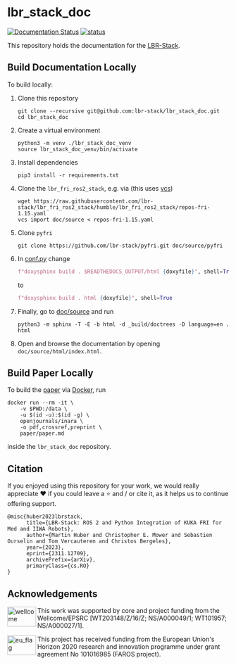# lbr_stack_doc
[![Documentation Status](https://readthedocs.org/projects/lbr-stack/badge/?version=latest)](https://lbr-stack.readthedocs.io/en/latest/?badge=latest) [![status](https://joss.theoj.org/papers/c43c82bed833c02503dd47f2637192ef/status.svg)](https://joss.theoj.org/papers/c43c82bed833c02503dd47f2637192ef)

This repository holds the documentation for the [LBR-Stack](https://github.com/lbr-stack).

## Build Documentation Locally
To build locally:
1. Clone this repository

    ```shell
    git clone --recursive git@github.com:lbr-stack/lbr_stack_doc.git
    cd lbr_stack_doc
    ```

2. Create a virtual environment

    ```shell
    python3 -m venv ./lbr_stack_doc_venv
    source lbr_stack_doc_venv/bin/activate
    ```

3. Install dependencies

    ```shell
    pip3 install -r requirements.txt
    ```

4. Clone the `lbr_fri_ros2_stack`, e.g. via (this uses [vcs](https://github.com/dirk-thomas/vcstool#how-to-install-vcstool))

    ```shell
    wget https://raw.githubusercontent.com/lbr-stack/lbr_fri_ros2_stack/humble/lbr_fri_ros2_stack/repos-fri-1.15.yaml
    vcs import doc/source < repos-fri-1.15.yaml
    ```

5. Clone `pyfri`

    ```shell
    git clone https://github.com/lbr-stack/pyfri.git doc/source/pyfri
    ```

6. In [conf.py](doc/source/conf.py) change

    ```python
    f"doxysphinx build . $READTHEDOCS_OUTPUT/html {doxyfile}", shell=True
    ```

    to 

    ```python
    f"doxysphinx build . html {doxyfile}", shell=True
    ```

7. Finally, go to [doc/source](doc/source/) and run

    ```shell
    python3 -m sphinx -T -E -b html -d _build/doctrees -D language=en . html
    ```

8. Open and browse the documentation by opening `doc/source/html/index.html`.

## Build Paper Locally
To build the [paper](paper/paper.md) via [Docker](https://joss.readthedocs.io/en/latest/submitting.html#docker), run

```shell
docker run --rm -it \
    -v $PWD:/data \
    -u $(id -u):$(id -g) \
    openjournals/inara \
    -o pdf,crossref,preprint \
    paper/paper.md
```

inside the `lbr_stack_doc` repository.

## Citation
If you enjoyed using this repository for your work, we would really appreciate ❤️ if you could leave a ⭐ and / or cite it, as it helps us to continue offering support.

```
@misc{huber2023lbrstack,
      title={LBR-Stack: ROS 2 and Python Integration of KUKA FRI for Med and IIWA Robots}, 
      author={Martin Huber and Christopher E. Mower and Sebastien Ourselin and Tom Vercauteren and Christos Bergeles},
      year={2023},
      eprint={2311.12709},
      archivePrefix={arXiv},
      primaryClass={cs.RO}
}
```

## Acknowledgements
<img src="https://www.kcl.ac.uk/newimages/Wellcome-EPSRC-Centre-medical-engineering-logo.xa827df3f.JPG?f=webp" alt="wellcome" height="45" width="65" align="left">

This work was supported by core and project funding from the Wellcome/EPSRC [WT203148/Z/16/Z; NS/A000049/1; WT101957; NS/A000027/1]. 

<img src="https://upload.wikimedia.org/wikipedia/commons/thumb/b/b7/Flag_of_Europe.svg/1920px-Flag_of_Europe.svg.png" alt="eu_flag" height="45" width="65" align="left" >

This project has received funding from the European Union's Horizon 2020 research and innovation programme under grant agreement No 101016985 (FAROS project).

